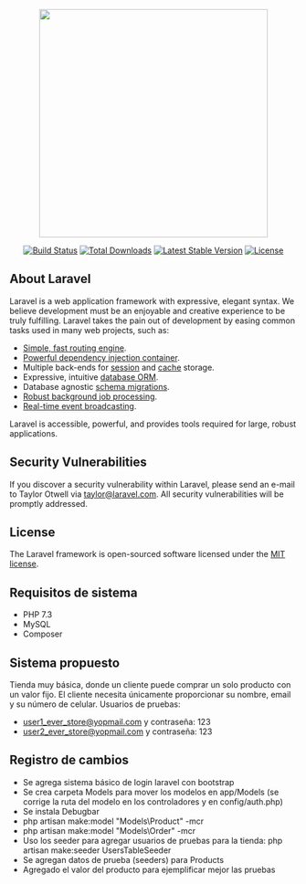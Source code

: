 <p align="center"><a href="https://laravel.com" target="_blank"><img src="https://raw.githubusercontent.com/laravel/art/master/logo-lockup/5%20SVG/2%20CMYK/1%20Full%20Color/laravel-logolockup-cmyk-red.svg" width="400"></a></p>

<p align="center">
<a href="https://travis-ci.org/laravel/framework"><img src="https://travis-ci.org/laravel/framework.svg" alt="Build Status"></a>
<a href="https://packagist.org/packages/laravel/framework"><img src="https://poser.pugx.org/laravel/framework/d/total.svg" alt="Total Downloads"></a>
<a href="https://packagist.org/packages/laravel/framework"><img src="https://poser.pugx.org/laravel/framework/v/stable.svg" alt="Latest Stable Version"></a>
<a href="https://packagist.org/packages/laravel/framework"><img src="https://poser.pugx.org/laravel/framework/license.svg" alt="License"></a>
</p>

## About Laravel

Laravel is a web application framework with expressive, elegant syntax. We believe development must be an enjoyable and creative experience to be truly fulfilling. Laravel takes the pain out of development by easing common tasks used in many web projects, such as:

- [Simple, fast routing engine](https://laravel.com/docs/routing).
- [Powerful dependency injection container](https://laravel.com/docs/container).
- Multiple back-ends for [session](https://laravel.com/docs/session) and [cache](https://laravel.com/docs/cache) storage.
- Expressive, intuitive [database ORM](https://laravel.com/docs/eloquent).
- Database agnostic [schema migrations](https://laravel.com/docs/migrations).
- [Robust background job processing](https://laravel.com/docs/queues).
- [Real-time event broadcasting](https://laravel.com/docs/broadcasting).

Laravel is accessible, powerful, and provides tools required for large, robust applications.

## Security Vulnerabilities

If you discover a security vulnerability within Laravel, please send an e-mail to Taylor Otwell via [taylor@laravel.com](mailto:taylor@laravel.com). All security vulnerabilities will be promptly addressed.

## License

The Laravel framework is open-sourced software licensed under the [MIT license](https://opensource.org/licenses/MIT).

## Requisitos de sistema
* PHP 7.3
* MySQL
* Composer

## Sistema propuesto
Tienda muy básica, donde un cliente puede comprar un solo producto con un valor fijo. El cliente necesita únicamente proporcionar su nombre, email y su número de celular.
Usuarios de pruebas:
* user1_ever_store@yopmail.com y contraseña: 123
* user2_ever_store@yopmail.com y contraseña: 123

## Registro de cambios
* Se agrega sistema básico de login laravel con bootstrap
* Se crea carpeta Models para mover los modelos en app/Models (se corrige la ruta del modelo en los controladores y en config/auth.php)
* Se instala Debugbar
* php artisan make:model "Models\Product" -mcr
* php artisan make:model "Models\Order" -mcr
* Uso los seeder para agregar usuarios de pruebas para la tienda: php artisan make:seeder UsersTableSeeder   
* Se agregan datos de prueba (seeders) para Products
* Agregado el valor del producto para ejemplificar mejor las pruebas


